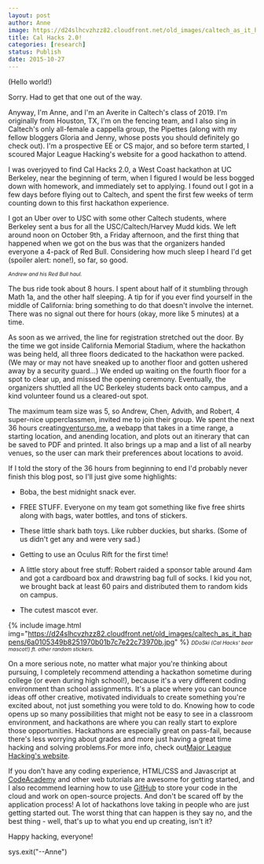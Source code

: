 ```yaml
---
layout: post
author: Anne
image: https://d24slhcvzhzz82.cloudfront.net/old_images/caltech_as_it_happens/6a0105349b8251970b01b8d16bf7cc970c.jpg
title: Cal Hacks 2.0! 
categories: [research]
status: Publish
date: 2015-10-27
---
```



(Hello world!)

Sorry. Had to get that one out of the way.

Anyway, I'm Anne, and I'm an Averite in Caltech's class of 2019. I'm originally from Houston, TX, I'm on the fencing team, and I also sing in Caltech's only all-female a cappella group, the Pipettes (along with my fellow bloggers Gloria and Jenny, whose posts you should definitely go check out). I'm a prospective EE or CS major, and so before term started, I scoured Major League Hacking's website for a good hackathon to attend.

I was overjoyed to find Cal Hacks 2.0, a West Coast hackathon at UC Berkeley, near the beginning of term, when I figured I would be less bogged down with homework, and immediately set to applying. I found out I got in a few days before flying out to Caltech, and spent the first few weeks of term counting down to this first hackathon experience.

I got an Uber over to USC with some other Caltech students, where Berkeley sent a bus for all the USC/Caltech/Harvey Mudd kids. We left around noon on October 9th, a Friday afternoon, and the first thing that happened when we got on the bus was that the organizers handed everyone a 4-pack of Red Bull. Considering how much sleep I heard I'd get (spoiler alert: none!), so far, so good.

<span style="font-size: 8pt;">*Andrew and his Red Bull haul.*

The bus ride took about 8 hours. I spent about half of it stumbling through Math 1a, and the other half sleeping. A tip for if you ever find yourself in the middle of California: bring something to do that doesn't involve the internet. There was no signal out there for hours (okay, more like 5 minutes) at a time.

As soon as we arrived, the line for registration stretched out the door. By the time we got inside California Memorial Stadium, where the hackathon was being held, all three floors dedicated to the hackathon were packed. (We may or may not have sneaked up to another floor and gotten ushered away by a security guard...) We ended up waiting on the fourth floor for a spot to clear up, and missed the opening ceremony. Eventually, the organizers shuttled all the UC Berkeley students back onto campus, and a kind volunteer found us a cleared-out spot.

The maximum team size was 5, so Andrew, Chen, Advith, and Robert, 4 super-nice upperclassmen, invited me to join their group. We spent the next 36 hours creating<a href="https://devpost.com/software/venturso-me" target="_self">venturso.me</a>, a webapp that takes in a time range, a starting location, and anending location, and plots out an itinerary that can be saved to PDF and printed. It also brings up a map and a list of all nearby venues, so the user can mark their preferences about locations to avoid.

If I told the story of the 36 hours from beginning to end I'd probably never finish this blog post, so I'll just give some highlights:

- Boba, the best midnight snack ever.

- FREE STUFF. Everyone on my team got something like five free shirts along with bags, water bottles, and tons of stickers.

- These little shark bath toys. Like rubber duckies, but sharks. (Some of us didn't get any and were very sad.)
- Getting to use an Oculus Rift for the first time!
- A little story about free stuff: Robert raided a sponsor table around 4am and got a cardboard box and drawstring bag full of socks. I kid you not, we brought back at least 60 pairs and distributed them to random kids on campus.

- The cutest mascot ever.


{% include image.html img="https://d24slhcvzhzz82.cloudfront.net/old_images/caltech_as_it_happens/6a0105349b8251970b01b7c7e22c73970b.jpg" %}
<span style="font-size: 8pt;">*DDoSki (Cal Hacks' bear mascot!) ft. other random stickers.*

On a more serious note, no matter what major you're thinking about pursuing, I completely recommend attending a hackathon sometime during college (or even during high school!), because it's a very different coding environment than school assignments. It's a place where you can bounce ideas off other creative, motivated individuals to create something you're excited about, not just something you were told to do. Knowing how to code opens up so many possibilities that might not be easy to see in a classroom environment, and hackathons are where you can really start to explore those opportunities. Hackathons are especially great on pass-fail, because there's less worrying about grades and more just having a great time hacking and solving problems.For more info, check out<a href="https://mlh.io/" target="_self">Major League Hacking's website</a>.

If you don't have any coding experience, HTML/CSS and Javascript at <a href="https://www.codecademy.com/" target="_self">CodeAcademy</a> and other web tutorials are awesome for getting started, and I also recommend learning how to use <a href="https://github.com/" target="_self">GitHub</a> to store your code in the cloud and work on open-source projects. And don't be scared off by the application process! A lot of hackathons love taking in people who are just getting started out. The worst thing that can happen is they say no, and the best thing - well, that's up to what you end up creating, isn't it?

Happy hacking, everyone!

sys.exit("--Anne")

